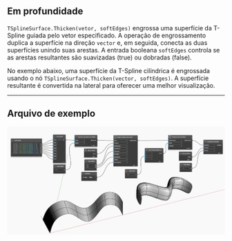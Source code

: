 ## Em profundidade
`TSplineSurface.Thicken(vetor, softEdges)` engrossa uma superfície da T-Spline guiada pelo vetor especificado. A operação de engrossamento duplica a superfície na direção `vector` e, em seguida, conecta as duas superfícies unindo suas arestas. A entrada booleana `softEdges` controla se as arestas resultantes são suavizadas (true) ou dobradas (false).

No exemplo abaixo, uma superfície da T-Spline cilíndrica é engrossada usando o nó `TSplineSurface.Thicken(vector, softEdges)`. A superfície resultante é convertida na lateral para oferecer uma melhor visualização.


___
## Arquivo de exemplo

![TSplineSurface.Thicken](./USR6ESCX7ACJGZV2YVVIIF7437ZNDU23SUQ6IAHAIPM2YY2FPFGA_img.jpg)
